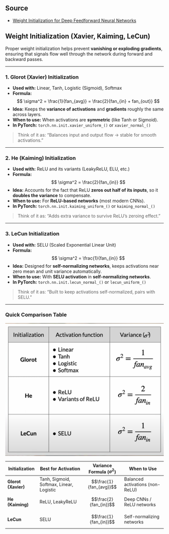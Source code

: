 ## Source
- [Weight Initialization for Deep Feedforward Neural Networks](https://www.youtube.com/watch?v=tYFO434Lpm0&t=30s)
## Weight Initialization (Xavier, Kaiming, LeCun)

Proper weight initialization helps prevent **vanishing or exploding gradients**, ensuring that signals flow well through the network during forward and backward passes.

---

### **1. Glorot (Xavier) Initialization**

* **Used with:** Linear, Tanh, Logistic (Sigmoid), Softmax
* **Formula:**
  $$
  \sigma^2 = \frac{1}{fan_{avg}} = \frac{2}{fan_{in} + fan_{out}}
  $$
* **Idea:** Keeps the **variance of activations** and **gradients** roughly the same across layers.
* **When to use:** When activations are **symmetric** (like Tanh or Sigmoid).
* **In PyTorch:**
  `torch.nn.init.xavier_uniform_()` or `xavier_normal_()`

> Think of it as: “Balances input and output flow → stable for smooth activations.”

---

### **2. He (Kaiming) Initialization**

* **Used with:** ReLU and its variants (LeakyReLU, ELU, etc.)
* **Formula:**
  $$
  \sigma^2 = \frac{2}{fan_{in}}
  $$
* **Idea:** Accounts for the fact that ReLU **zeros out half of its inputs**, so it **doubles the variance** to compensate.
* **When to use:** For **ReLU-based networks** (most modern CNNs).
* **In PyTorch:**
  `torch.nn.init.kaiming_uniform_()` or `kaiming_normal_()`

> Think of it as: “Adds extra variance to survive ReLU’s zeroing effect.”

---

### **3. LeCun Initialization**

* **Used with:** SELU (Scaled Exponential Linear Unit)
* **Formula:**
  $$
  \sigma^2 = \frac{1}{fan_{in}}
  $$
* **Idea:** Designed for **self-normalizing networks**, keeps activations near zero mean and unit variance automatically.
* **When to use:** With **SELU activation** in **self-normalizing networks**.
* **In PyTorch:**
  `torch.nn.init.lecun_normal_()` or `lecun_uniform_()`

> Think of it as: “Built to keep activations self-normalized, pairs with SELU.”

---

### **Quick Comparison Table**
![](../imgs/PastedImage-23.png)

| Initialization      | Best for Activation                      | Variance Formula ($\sigma ^2$) | When to Use                     |
| ------------------- | ---------------------------------------- | ------------------------------ | ------------------------------- |
| **Glorot (Xavier)** | Tanh, Sigmoid, Softmax, Linear, Logistic | $$\frac{1}{fan_{avg}}$$        | Balanced activations (non-ReLU) |
| **He (Kaiming)**    | ReLU, LeakyReLU                          | $$\frac{2}{fan_{in}}$$         | Deep CNNs / ReLU networks       |
| **LeCun**           | SELU                                     | $$\frac{1}{fan_{in}}$$         | Self-normalizing networks       |

